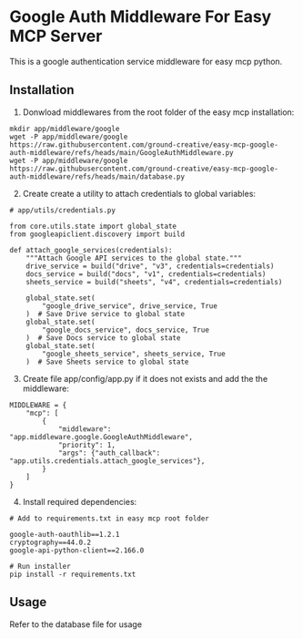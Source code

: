 # Google Auth Middleware For Easy MCP Server

This is a google authentication service middleware for easy mcp python.

## Installation

1. Donwload middlewares from the root folder of the easy mcp installation:

```
mkdir app/middleware/google
wget -P app/middleware/google https://raw.githubusercontent.com/ground-creative/easy-mcp-google-auth-middleware/refs/heads/main/GoogleAuthMiddleware.py
wget -P app/middleware/google https://raw.githubusercontent.com/ground-creative/easy-mcp-google-auth-middleware/refs/heads/main/database.py
```

2. Create create a utility to attach credentials to global variables:

```
# app/utils/credentials.py

from core.utils.state import global_state
from googleapiclient.discovery import build

def attach_google_services(credentials):
    """Attach Google API services to the global state."""
    drive_service = build("drive", "v3", credentials=credentials)
    docs_service = build("docs", "v1", credentials=credentials)
    sheets_service = build("sheets", "v4", credentials=credentials)

    global_state.set(
        "google_drive_service", drive_service, True
    )  # Save Drive service to global state
    global_state.set(
        "google_docs_service", docs_service, True
    )  # Save Docs service to global state
    global_state.set(
        "google_sheets_service", sheets_service, True
    )  # Save Sheets service to global state
```

3. Create file app/config/app.py if it does not exists and add the the middleware:

```
MIDDLEWARE = {
    "mcp": [
        {
            "middleware": "app.middleware.google.GoogleAuthMiddleware",
            "priority": 1,
            "args": {"auth_callback": "app.utils.credentials.attach_google_services"},
        }
    ]
}
```

4. Install required dependencies:

```
# Add to requirements.txt in easy mcp root folder

google-auth-oauthlib==1.2.1
cryptography==44.0.2
google-api-python-client==2.166.0

# Run installer
pip install -r requirements.txt
```

## Usage

Refer to the database file for usage
